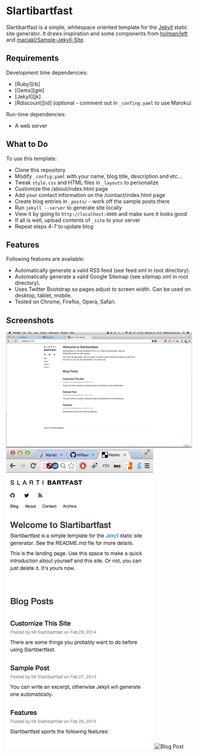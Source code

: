 Slartibartfast
===

Slartibartfast is a simple, whitespace oriented template for the [Jekyll](http://jekyllrb.com/) static site generator. It draws inspiration and some components from [holman/left](https://github.com/holman/left) and [maciakl/Sample-Jekyll-Site](https://github.com/maciakl/Sample-Jekyll-Site). 


Requirements
------------

Development time dependencies:

* [Ruby][rb]
* [Gems][gm]
* [Jekyll][jk]
* [Rdiscount][rd] (optional - comment out in `_confing.yaml` to use Maroku)

Run-time dependencies:

* A web server


What to Do
----------

To use this template:

* Clone this repository
* Modify `_config.yaml` with your name, blog title, description and etc...
* Tweak `style.css` and HTML files in `_layouts` to personalize
* Customize the /about/index.html page
* Add your contact information on the /contact/index.html page
* Create blog entries in `_posts/` - work off the sample posts there
* Run `jekyll --server` to generate site locally
* View it by going to `http://localhost:4000` and make sure it looks good
* If all is well, upload contents of `_site` to your server
* Repeat steps 4-7 to update blog


Features
--------

Following features are available:

* Automatically generate a valid RSS feed (see feed.xml in root directory).
* Automatically generate a valid Google Sitemap (see sitemap.xml in root directory).
* Uses Twitter Bootstrap so pages adjust to screen width. Can be used on desktop, tablet, mobile. 
* Tested on Chrome, Firefox, Opera, Safari. 


Screenshots
-----------

  
![Front Page](img/screenshot1.png) 
![Narrow Width](img/screenshot2.png)
![Blog Post](img/screenshot3.png)
